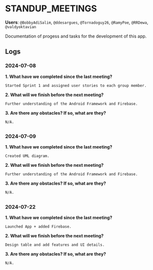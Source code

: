# STANDUP_MEETINGS

**Users**: ``@BobbyAdiSalim``, ``@ddesargues``, ``@Tornadoguy26``, ``@RamyPoe``, ``@RRDewa``, ``@valdyoktavian``

Documentation of progess and tasks for the development of this app.

## Logs

### 2024-07-08

  **1. What have we completed since the last meeting?**
    
    Started Sprint 1 and assigned user stories to each group member.
    
  **2. What will we finish before the next meeting?**

    Further understanding of the Android Framework and Firebase.

  **3. Are there any obstacles? If so, what are they?**
     
    N/A.
##    
    
### 2024-07-09

  **1. What have we completed since the last meeting?**
    
    Created UML diagram.  
    
  **2. What will we finish before the next meeting?**

    Further understanding of the Android Framework and Firebase.

  **3. Are there any obstacles? If so, what are they?**
     
    N/A.
##

### 2024-07-22

  **1. What have we completed since the last meeting?**
    
    Launched App + added Firebase.
    
  **2. What will we finish before the next meeting?**

    Design table and add features and UI details.

  **3. Are there any obstacles? If so, what are they?**
     
    N/A.
##
